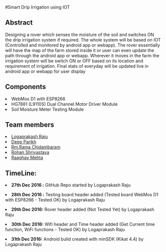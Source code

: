 #Smart Drip Irrigation using IOT 

<h2>Abstract</h2>
   <p>Designing a rover which senses the moisture of the soil and switches ON the drip irrigation system if required. The whole system will be based on IOT (Controlled and monitored by android app or webapp). The rover essentially will have the map of the farm stored inside it or user can even update the path through the android app or webapp. Wherever it moves in the farm the irrigation system will be switch ON or OFF based on its location and requirement of irrigation. Final stats of everyday will be updated live in android app or webapp for user display</p>
   
<h2>Components</h2>
  <li>WebMos D1 with ESP8266
  <li>HG7881 (L9110S) Dual Channel Motor Driver Module
  <li>Soil Moisture Meter Testing Module
  
<h2>Team members</h2>
<li><a href="https://github.com/logaprakash" target="_blank">Logaprakash Raju</a>
<li><a href="#" target="_blank">Deep Parikh</a>
<li><a href="#" target="_blank">Rm.Rama Chidambaram</a>
<li><a href="#" target="_blank">Rohan Shrivastava</a>
<li><a href="https://github.com/raaghavmehta" target="_blank">Raaghav Mehta</a>

<h2>TimeLine:</h2>
<p><b><li> 27th Dec 2016 :</b> 
GitHub Repo started by Logaprakash Raju</p>
<p><b><li> 28th Dec 2016 :</b>  
Testing board header added (Tested board WebMos D1 with ESP8266 - Tested OK) by Logaprakash Raju</p>
<p><b><li> 29th Dec 2016:</b>  
Rover header added (Not Tested Yet) by Logaprakash Raju</p>
<p><b><li> 30th Dec 2016:</b>
Wifi header and Time header added (Get Current time function, WiFi functions - Tested OK) by Logaprakash Raju</p>
<p><b><li> 31th Dec 2016:</b>
Android bulid created with minSDK (Kikat 4.4) by Logaprakash Raju</p>
